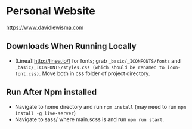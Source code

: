 # Personal Website

https://www.davidlewisma.com

## Downloads When Running Locally

- (Linea)[http://linea.io/] for fonts; grab `_basic/_ICONFONTS/fonts` and `_basic/_ICONFONTS/styles.css (which should be renamed to icon-font.css)`. Move both in css folder of project directory.

## Run After Npm installed

- Navigate to home directory and run `npm install` (may need to run `npm install -g live-server`)
- Navigate to sass/ where main.scss is and run `npm run start`.

